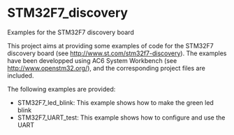 # STM32F7_discovery
Examples for the STM32F7 discovery board

This project aims at providing some examples of code for the STM32F7 discovery board (see http://www.st.com/stm32f7-discovery).
The examples have been developped using AC6 System Workbench (see http://www.openstm32.org/), and the corresponding project files are included.

The following examples are provided:
  - STM32F7_led_blink: This example shows how to make the green led blink
  - STM32F7_UART_test: This example shows how to configure and use the UART
